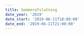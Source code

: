 ```yaml
---
title: Sommerafslutning
date_year: '2019'
date_start: '2019-06-11T18:00:00'
date_end: '2019-06-11T21:00:00'
---
```


